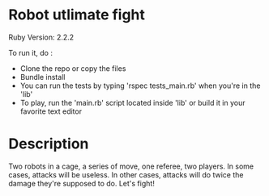 Robot utlimate fight
======================

Ruby Version: 2.2.2

To run it, do :
- Clone the repo or copy the files
- Bundle install
- You can run the tests by typing 'rspec tests_main.rb' when you're in the 'lib'
- To play, run the 'main.rb' script located inside 'lib' or build it in your favorite text editor


Description
===========

Two robots in a cage, a series of move, one referee, two players.
In some cases, attacks will be useless. In other cases, attacks will do twice the damage they're supposed to do. Let's fight!
